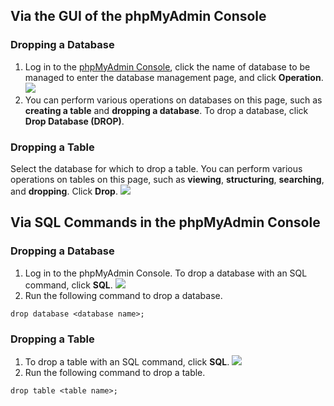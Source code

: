 ## Via the GUI of the phpMyAdmin Console
### Dropping a Database
1. Log in to the [phpMyAdmin Console](https://intl.cloud.tencent.com/document/product/236/32341), click the name of database to be managed to enter the database management page, and click **Operation**.
![](https://main.qcloudimg.com/raw/dc2a0cec1568a8b98afa5ee745b130d0.png)
2. You can perform various operations on databases on this page, such as **creating a table** and **dropping a database**. To drop a database, click **Drop Database (DROP)**.


### Dropping a Table
Select the database for which to drop a table. You can perform various operations on tables on this page, such as **viewing**, **structuring**, **searching**, and **dropping**. Click **Drop**.
![](https://main.qcloudimg.com/raw/d782e2f163851208d175b58e4d1383b6.png)

## Via SQL Commands in the phpMyAdmin Console
### Dropping a Database
1. Log in to the phpMyAdmin Console. To drop a database with an SQL command, click **SQL**.
![](https://main.qcloudimg.com/raw/d6ddac058780924dc717d54c61e92083.png)
2. Run the following command to drop a database.
```
drop database <database name>;
```

### Dropping a Table
1. To drop a table with an SQL command, click **SQL**.
![](https://main.qcloudimg.com/raw/b487a3625a974f45f9b5ebc6c58372f0.png)
2. Run the following command to drop a table.
```
drop table <table name>;
```
